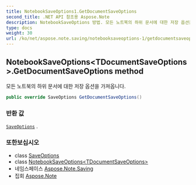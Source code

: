 ```yaml
---
title: NotebookSaveOptions1.GetDocumentSaveOptions
second_title: .NET API 참조용 Aspose.Note
description: NotebookSaveOptions 방법. 모든 노트북의 하위 문서에 대한 저장 옵션을 가져옵니다.
type: docs
weight: 30
url: /ko/net/aspose.note.saving/notebooksaveoptions-1/getdocumentsaveoptions/
---
```

## NotebookSaveOptions&lt;TDocumentSaveOptions&gt;.GetDocumentSaveOptions method

모든 노트북의 하위 문서에 대한 저장 옵션을 가져옵니다.

```csharp
public override SaveOptions GetDocumentSaveOptions()
```

### 반환 값

[`SaveOptions`](../../saveoptions/) .

### 또한보십시오

* class [SaveOptions](../../saveoptions/)
* class [NotebookSaveOptions&lt;TDocumentSaveOptions&gt;](../)
* 네임스페이스 [Aspose.Note.Saving](../../notebooksaveoptions-1/)
* 집회 [Aspose.Note](../../../)


